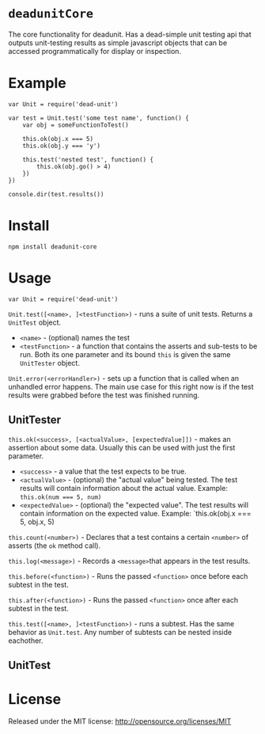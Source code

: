 `deadunitCore`
============

The core functionality for deadunit.
Has a dead-simple unit testing api that outputs unit-testing results as simple javascript objects that can be accessed programmatically for display or inspection.

Example
=======

```
var Unit = require('dead-unit')

var test = Unit.test('some test name', function() {
    var obj = someFunctionToTest()

    this.ok(obj.x === 5)
    this.ok(obj.y === 'y')

    this.test('nested test', function() {
        this.ok(obj.go() > 4)
    })
})

console.dir(test.results())
```

Install
=======

```
npm install deadunit-core
```

Usage
=====
```
var Unit = require('dead-unit')
```

`Unit.test([<name>, ]<testFunction>)` - runs a suite of unit tests. Returns a `UnitTest` object.

 * `<name>` - (optional) names the test
 * `<testFunction>` - a function that contains the asserts and sub-tests to be run. Both its one parameter and its bound `this` is given the same `UnitTester` object.

`Unit.error(<errorHandler>)` - sets up a function that is called when an unhandled error happens. The main use case for this right now is if the test results were grabbed before the test was finished running.

UnitTester
----------

`this.ok(<success>, [<actualValue>, [expectedValue]])` - makes an assertion about some data. Usually this can be used with just the first parameter.

* `<success>` - a value that the test expects to be true.
* `<actualValue>` - (optional) the "actual value" being tested. The test results will contain information about the actual value. Example: `this.ok(num === 5, num)`
* `<expectedValue>` - (optional) the "expected value". The test results will contain information on the expected value. Example: `this.ok(obj.x === 5, obj.x, 5)

`this.count(<number>)` - Declares that a test contains a certain `<number>` of asserts (the `ok` method call).

`this.log(<message>)` - Records a `<message>`that appears in the test results.

`this.before(<function>)` - Runs the passed `<function>` once before each subtest in the test.

`this.after(<function>)` - Runs the passed `<function>` once after each subtest in the test.

`this.test([<name>, ]<testFunction>)` - runs a subtest. Has the same behavior as `Unit.test`. Any number of subtests can be nested inside eachother.

UnitTest
----------



License
=======
Released under the MIT license: http://opensource.org/licenses/MIT